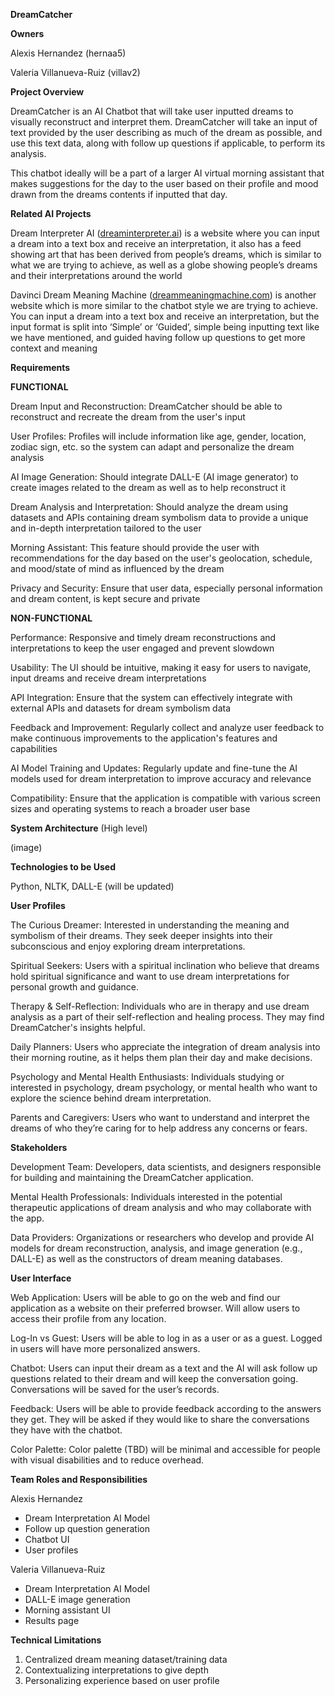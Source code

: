 **DreamCatcher**

**Owners**

Alexis Hernandez (hernaa5)

Valeria Villanueva-Ruiz (villav2)

**Project Overview**

DreamCatcher is an AI Chatbot that will take user inputted dreams to visually reconstruct and interpret them. DreamCatcher will take an input of text provided by the user describing as much of the dream as possible, and use this text data, along with follow up questions if applicable, to perform its analysis. 

This chatbot ideally will be a part of a larger AI virtual morning assistant that makes suggestions for the day to the user based on their profile and mood drawn from the dreams contents if inputted that day.

**Related AI Projects**

Dream Interpreter AI ([dreaminterpreter.ai](dreaminterpreter.ai)) is a website where you can input a dream into a text box and receive an interpretation, it also has a feed showing art that has been derived from people’s dreams, which is similar to what we are trying to achieve, as well as a globe showing people’s dreams and their interpretations around the world

Davinci Dream Meaning Machine ([dreammeaningmachine.com](dreammeaningmachine.com)) is another website which is more similar to the chatbot style we are trying to achieve. You can input a dream into a text box and receive an interpretation, but the input format is split into ‘Simple’ or ‘Guided’, simple being inputting text like we have mentioned, and guided having follow up questions to get more context and meaning 

**Requirements**

**FUNCTIONAL**

Dream Input and Reconstruction: DreamCatcher should be able to reconstruct and recreate the dream from the user's input

User Profiles: Profiles will include information like age, gender, location, zodiac sign, etc. so the system can adapt and personalize the dream analysis

AI Image Generation: Should integrate DALL-E (AI image generator) to create images related to the dream as well as to help reconstruct it

Dream Analysis and Interpretation: Should analyze the dream using datasets and APIs containing dream symbolism data to provide a unique and in-depth interpretation tailored to the user

Morning Assistant: This feature should provide the user with recommendations for the day based on the user's geolocation, schedule, and mood/state of mind as influenced by the dream

Privacy and Security: Ensure that user data, especially personal information and dream content, is kept secure and private

**NON-FUNCTIONAL**

Performance: Responsive and timely dream reconstructions and interpretations to keep the user engaged and prevent slowdown

Usability: The UI should be intuitive, making it easy for users to navigate, input dreams and receive dream interpretations

API Integration: Ensure that the system can effectively integrate with external APIs and datasets for dream symbolism data

Feedback and Improvement: Regularly collect and analyze user feedback to make continuous improvements to the application's features and capabilities

AI Model Training and Updates: Regularly update and fine-tune the AI models used for dream interpretation to improve accuracy and relevance

Compatibility: Ensure that the application is compatible with various screen sizes and operating systems to reach a broader user base

**System Architecture**
(High level)

(image)


**Technologies to be Used**

Python, NLTK, DALL-E (will be updated)

**User Profiles**

The Curious Dreamer: Interested in understanding the meaning and symbolism of their dreams. They seek deeper insights into their subconscious and enjoy exploring dream interpretations.

Spiritual Seekers: Users with a spiritual inclination who believe that dreams hold spiritual significance and want to use dream interpretations for personal growth and guidance.

Therapy & Self-Reflection: Individuals who are in therapy and use dream analysis as a part of their self-reflection and healing process. They may find DreamCatcher's insights helpful.

Daily Planners: Users who appreciate the integration of dream analysis into their morning routine, as it helps them plan their day and make decisions.

Psychology and Mental Health Enthusiasts: Individuals studying or interested in psychology, dream psychology, or mental health who want to explore the science behind dream interpretation.

Parents and Caregivers: Users who want to understand and interpret the dreams of who they’re caring for to help address any concerns or fears.

**Stakeholders**

Development Team: Developers, data scientists, and designers responsible for building and maintaining the DreamCatcher application.

Mental Health Professionals: Individuals interested in the potential therapeutic applications of dream analysis and who may collaborate with the app.

Data Providers: Organizations or researchers who develop and provide AI models for dream reconstruction, analysis, and image generation (e.g., DALL-E) as well as the constructors of dream meaning databases.

**User Interface**

Web Application: Users will be able to go on the web and find our application as a website on their preferred browser. Will allow users to access their profile from any location. 

Log-In vs Guest: Users will be able to log in as a user or as a guest. Logged in users will have more personalized answers. 

Chatbot: Users can input their dream as a text and the AI will ask follow up questions related to their dream and will keep the conversation going. Conversations will be saved for the user’s records.

Feedback: Users will be able to provide feedback according to the answers they get. They will be asked if they would like to share the conversations they have with the chatbot.

Color Palette: Color palette (TBD) will be minimal and accessible for people with visual disabilities and to reduce overhead.

**Team Roles and Responsibilities**

Alexis Hernandez



* Dream Interpretation AI Model
* Follow up question generation
* Chatbot UI
* User profiles

Valeria Villanueva-Ruiz



* Dream Interpretation AI Model
* DALL-E image generation
* Morning assistant UI
* Results page

**Technical Limitations**



1. Centralized dream meaning dataset/training data
2. Contextualizing interpretations to give depth
3. Personalizing experience based on user profile
